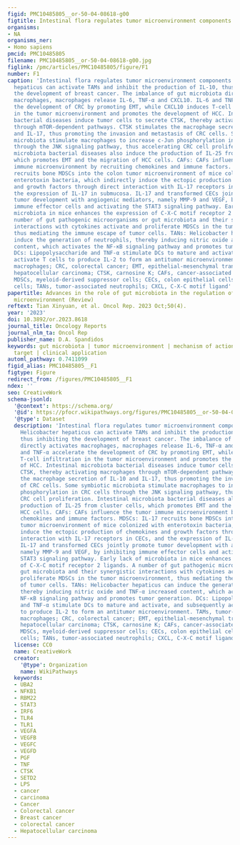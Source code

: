 ```yaml
---
figid: PMC10485805__or-50-04-08618-g00
figtitle: Intestinal flora regulates tumor microenvironment components
organisms:
- NA
organisms_ner:
- Homo sapiens
pmcid: PMC10485805
filename: PMC10485805__or-50-04-08618-g00.jpg
figlink: /pmc/articles/PMC10485805/figure/F1
number: F1
caption: 'Intestinal flora regulates tumor microenvironment components. TAMs: Helicobacter
  hepaticus can activate TAMs and inhibit the production of IL-10, thus inhibiting
  the development of breast cancer. The imbalance of gut microbiota directly activates
  macrophages, macrophages release IL-6, TNF-α and CXCL10. IL-6 and TNF-α accelerate
  the development of CRC by promoting EMT, while CXCL10 induces T-cell infiltration
  in the tumor microenvironment and promotes the development of HCC. Intestinal microbiota
  bacterial diseases induce tumor cells to secrete CTSK, thereby activating macrophages
  through mTOR-dependent pathways. CTSK stimulates the macrophage secretion of IL-10
  and IL-17, thus promoting the invasion and metastasis of CRC cells. Some symbiotic
  microbiota stimulate macrophages to increase c-Jun phosphorylation in CRC cells
  through the JNK signaling pathway, thus accelerating CRC cell proliferation. Intestinal
  microbiota bacterial diseases also induce the production of IL-25 from cluster cells,
  which promotes EMT and the migration of HCC cells. CAFs: CAFs influence the tumor
  immune microenvironment by recruiting chemokines and immune factors. MDSCs: IL-17
  recruits bone MDSCs into the colon tumor microenvironment of mice colonized with
  enterotoxin bacteria, which indirectly induce the ectopic production of chemokines
  and growth factors through direct interaction with IL-17 receptors in CECs, and
  the expression of IL-17 in submucosa. IL-17 and transformed CECs jointly promote
  tumor development with angiogenic mediators, namely MMP-9 and VEGF, by inhibiting
  immune effector cells and activating the STAT3 signaling pathway. Early lack of
  microbiota in mice enhances the expression of C-X-C motif receptor 2 ligands. A
  number of gut pathogenic microorganisms or gut microbiota and their synergistic
  interactions with cytokines activate and proliferate MDSCs in the tumor microenvironment,
  thus mediating the immune escape of tumor cells. TANs: Helicobacter hepaticus can
  induce the generation of neutrophils, thereby inducing nitric oxide and TNF-α increased
  content, which activates the NF-κB signaling pathway and promotes tumor generation.
  DCs: Lipopolysaccharide and TNF-α stimulate DCs to mature and activate, and subsequently
  activate T cells to produce IL-2 to form an antitumor microenvironment. TAMs, tumor-associated
  macrophages; CRC, colorectal cancer; EMT, epithelial-mesenchymal transition; HCC,
  hepatocellular carcinoma; CTSK, carnosine K; CAFs, cancer-associated fibroblasts;
  MDSCs, myeloid-derived suppressor cells; CECs, colon epithelial cells; DCs, dendritic
  cells; TANs, tumor-associated neutrophils; CXCL, C-X-C motif ligand'
papertitle: Advances in the role of gut microbiota in the regulation of the tumor
  microenvironment (Review)
reftext: Tian Xinyuan, et al. Oncol Rep. 2023 Oct;50(4).
year: '2023'
doi: 10.3892/or.2023.8618
journal_title: Oncology Reports
journal_nlm_ta: Oncol Rep
publisher_name: D.A. Spandidos
keywords: gut microbiota | tumor microenvironment | mechanism of action | biological
  target | clinical application
automl_pathway: 0.7411099
figid_alias: PMC10485805__F1
figtype: Figure
redirect_from: /figures/PMC10485805__F1
ndex: ''
seo: CreativeWork
schema-jsonld:
  '@context': https://schema.org/
  '@id': https://pfocr.wikipathways.org/figures/PMC10485805__or-50-04-08618-g00.html
  '@type': Dataset
  description: 'Intestinal flora regulates tumor microenvironment components. TAMs:
    Helicobacter hepaticus can activate TAMs and inhibit the production of IL-10,
    thus inhibiting the development of breast cancer. The imbalance of gut microbiota
    directly activates macrophages, macrophages release IL-6, TNF-α and CXCL10. IL-6
    and TNF-α accelerate the development of CRC by promoting EMT, while CXCL10 induces
    T-cell infiltration in the tumor microenvironment and promotes the development
    of HCC. Intestinal microbiota bacterial diseases induce tumor cells to secrete
    CTSK, thereby activating macrophages through mTOR-dependent pathways. CTSK stimulates
    the macrophage secretion of IL-10 and IL-17, thus promoting the invasion and metastasis
    of CRC cells. Some symbiotic microbiota stimulate macrophages to increase c-Jun
    phosphorylation in CRC cells through the JNK signaling pathway, thus accelerating
    CRC cell proliferation. Intestinal microbiota bacterial diseases also induce the
    production of IL-25 from cluster cells, which promotes EMT and the migration of
    HCC cells. CAFs: CAFs influence the tumor immune microenvironment by recruiting
    chemokines and immune factors. MDSCs: IL-17 recruits bone MDSCs into the colon
    tumor microenvironment of mice colonized with enterotoxin bacteria, which indirectly
    induce the ectopic production of chemokines and growth factors through direct
    interaction with IL-17 receptors in CECs, and the expression of IL-17 in submucosa.
    IL-17 and transformed CECs jointly promote tumor development with angiogenic mediators,
    namely MMP-9 and VEGF, by inhibiting immune effector cells and activating the
    STAT3 signaling pathway. Early lack of microbiota in mice enhances the expression
    of C-X-C motif receptor 2 ligands. A number of gut pathogenic microorganisms or
    gut microbiota and their synergistic interactions with cytokines activate and
    proliferate MDSCs in the tumor microenvironment, thus mediating the immune escape
    of tumor cells. TANs: Helicobacter hepaticus can induce the generation of neutrophils,
    thereby inducing nitric oxide and TNF-α increased content, which activates the
    NF-κB signaling pathway and promotes tumor generation. DCs: Lipopolysaccharide
    and TNF-α stimulate DCs to mature and activate, and subsequently activate T cells
    to produce IL-2 to form an antitumor microenvironment. TAMs, tumor-associated
    macrophages; CRC, colorectal cancer; EMT, epithelial-mesenchymal transition; HCC,
    hepatocellular carcinoma; CTSK, carnosine K; CAFs, cancer-associated fibroblasts;
    MDSCs, myeloid-derived suppressor cells; CECs, colon epithelial cells; DCs, dendritic
    cells; TANs, tumor-associated neutrophils; CXCL, C-X-C motif ligand'
  license: CC0
  name: CreativeWork
  creator:
    '@type': Organization
    name: WikiPathways
  keywords:
  - UBA2
  - NFKB1
  - RBM22
  - STAT3
  - IRF6
  - TLR4
  - TLR1
  - VEGFA
  - VEGFB
  - VEGFC
  - VEGFD
  - PGF
  - TNF
  - CTSK
  - SETD2
  - LPS
  - cancer
  - carcinoma
  - Cancer
  - Colorectal cancer
  - Breast cancer
  - colorectal cancer
  - Hepatocellular carcinoma
---
```

